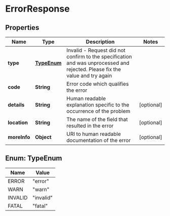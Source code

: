 
# ErrorResponse

## Properties
Name | Type | Description | Notes
------------ | ------------- | ------------- | -------------
**type** | [**TypeEnum**](#TypeEnum) | Invalid - Request did not confirm to the specification and was unprocessed and rejected. Please fix the value and try again | 
**code** | **String** | Error code which qualifies the error | 
**details** | **String** | Human readable explanation specific to the occurrence of the problem |  [optional]
**location** | **String** | The name of the field that resulted in the error |  [optional]
**moreInfo** | **Object** | URI to human readable documentation of the error |  [optional]


<a name="TypeEnum"></a>
## Enum: TypeEnum
Name | Value
---- | -----
ERROR | &quot;error&quot;
WARN | &quot;warn&quot;
INVALID | &quot;invalid&quot;
FATAL | &quot;fatal&quot;



